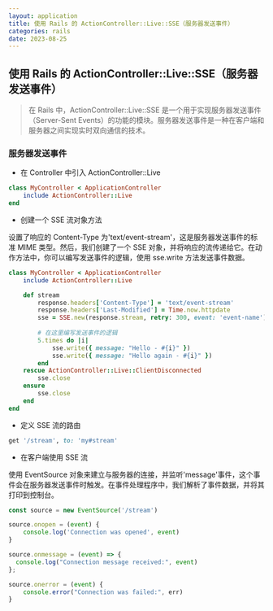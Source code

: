 ```yaml
---
layout: application
title: 使用 Rails 的 ActionController::Live::SSE（服务器发送事件）
categories: rails
date: 2023-08-25
---
```

## 使用 Rails 的 ActionController::Live::SSE（服务器发送事件）

> 在 Rails 中，ActionController::Live::SSE 是一个用于实现服务器发送事件（Server-Sent Events）的功能的模块。服务器发送事件是一种在客户端和服务器之间实现实时双向通信的技术。

### 服务器发送事件

- 在 Controller 中引入 ActionController::Live

```ruby
class MyController < ApplicationController
	include ActionController::Live
end
```

- 创建一个 SSE 流对象方法

设置了响应的 Content-Type 为'text/event-stream'，这是服务器发送事件的标准 MIME 类型。然后，我们创建了一个 SSE 对象，并将响应的流传递给它。在动作方法中，你可以编写发送事件的逻辑，使用 sse.write 方法发送事件数据。

```ruby
class MyController < ApplicationController
	include ActionController::Live

	def stream
		response.headers['Content-Type'] = 'text/event-stream'
		response.headers['Last-Modified'] = Time.now.httpdate
		sse = SSE.new(response.stream, retry: 300, event: 'event-name')
		
		# 在这里编写发送事件的逻辑
		5.times do |i|
			sse.write({ message: "Hello - #{i}" })
			sse.write({ message: "Hello again - #{i}" })
		end
	rescue ActionController::Live::ClientDisconnected
		sse.close
	ensure
		sse.close
	end
end
```

- 定义 SSE 流的路由

```ruby
get '/stream', to: 'my#stream'
```

- 在客户端使用 SSE 流

使用 EventSource 对象来建立与服务器的连接，并监听'message'事件，这个事件会在服务器发送事件时触发。在事件处理程序中，我们解析了事件数据，并将其打印到控制台。

```javascript
const source = new EventSource('/stream')

source.onopen = (event) {
	console.log('Connection was opened', event)
}

source.onmessage = (event) => {
  console.log("Connection message received:", event)
};

source.onerror = (event) {
	console.error("Connection was failed:", err)
}
```
